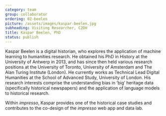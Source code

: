 ```yaml
---
category: team
group: collaborator
ordering: 02-beelen
picture: /assets/images/kaspar-beelen.jpg
subheading: Visiting Researcher, C2DH
title: Kaspar Beelen, PhD
status: publish
---
```


Kaspar Beelen is a digital historian, who explores the application of machine learning to humanities research. He obtained his PhD in History at the University of Antwerp in 2013, and has since then held various research positions at the University of Toronto, University of Amsterdam and The Alan Turing Institute (London). He currently works as Technical Lead Digital Humanities at the School of Advanced Study, University of London. His research interests comprise the understanding bias in ‘big’ heritage data (specifically historical newspapers) and the application of language models to historical research.

Within *impresso*, Kaspar provides one of the historical case studies and contributes to the co-design of the *impresso* web app and data lab.
